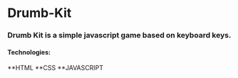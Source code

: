 # Drumb-Kit

### Drumb Kit is a simple javascript game based on keyboard keys.
#### Technologies: 
**HTML
**CSS
**JAVASCRIPT
